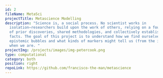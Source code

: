```yaml
---
id: 2
fileName: MetaSci
projectTitle: Metascience Modelling
description: "Science is, a social process. No scientist works in
  isolation—researchers build upon the work of others, relying on a foundation
  of prior discoveries, shared methodologies, and collectively established
  facts. The goal of this project is to understand how we find ourselves in
  epistemic bubbles and what kinds of markers might tell us (from the inside)
  when we are. "
projectImg: /projects/images/img-petercook.png
type: computational
category: both
position: right
repoLink: https://github.com/francisco-the-man/metascience
---
```

